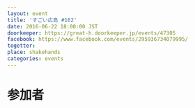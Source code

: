 ```yaml
---
layout: event
title: 'すごい広島 #162'
date: 2016-06-22 18:00:00 JST
doorkeeper: https://great-h.doorkeeper.jp/events/47305
facebook: https://www.facebook.com/events/295936734079995/
togetter: 
place: shakehands
categories: events
---
```


# 参加者
